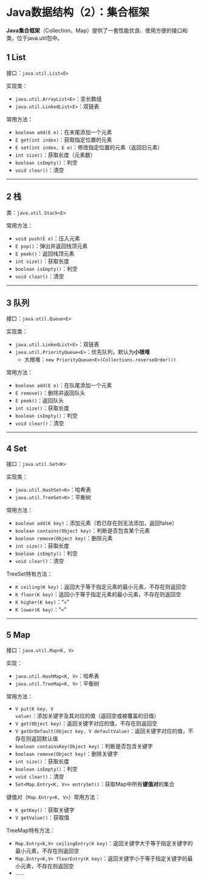 # Java数据结构（2）：集合框架

**Java集合框架**（Collection、Map）提供了一套性能优良、使用方便的接口和类，位于java.util包中。


## 1 List

接口：`java.util.List<E>`

实现类：

* `java.util.ArrayList<E>`：变长数组
* `java.util.LinkedList<E>`：双链表

常用方法：

* `boolean add(E e)`：在末尾添加一个元素
* `E get(int index)`：获取指定位置的元素
* `E set(int index, E e)`：修改指定位置的元素（返回旧元素）
* `int size()`：获取长度（元素数）
* `boolean isEmpty()`：判空
* `void clear()`：清空

---

## 2 栈

类：`java.util.Stack<E>`

常用方法：

* `void push(E e)`：压入元素
* `E pop()`：弹出并返回栈顶元素
* `E peek()`：返回栈顶元素
* `int size()`：获取长度
* `boolean isEmpty()`：判空
* `void clear()`：清空

---

## 3 队列

接口：`java.util.Queue<E>`

实现类：

* `java.util.LinkedList<E>`：双链表
* `java.util.PriorityQueue<E>`：优先队列，默认为**小根堆**
	* 大根堆：`new PriorityQueue<E>(Collections.reverseOrder())`


常用方法：

* `boolean add(E e)`：在队尾添加一个元素
* `E remove()`：删除并返回队头
* `E peek()`：返回队头
* `int size()`：获取长度
* `boolean isEmpty()`：判空
* `void clear()`：清空


---

## 4 Set

接口：`java.util.Set<K>`

实现类：

* `java.util.HashSet<K>`：哈希表
* `java.util.TreeSet<K>`：平衡树

常用方法：

* `boolean add(K key)`：添加元素（若已存在则无法添加，返回false）
* `boolean contains(Object key)`：判断是否包含某个元素
* `boolean remove(Object key)`：删除元素
* `int size()`：获取长度
* `boolean isEmpty()`：判空
* `void clear()`：清空

TreeSet特有方法：

* `K ceiling(K key)`：返回大于等于指定元素的最小元素，不存在则返回空
* `K floor(K key)`：返回小于等于指定元素的最小元素，不存在则返回空
* `K higher(K key)`："`>`"
* `K lower(K key)`："`<`"


---

## 5 Map

接口：`java.util.Map<K, V>`

实现：

* `java.util.HashMap<K, V>`：哈希表
* `java.util.TreeMap<K, V>`：平衡树

常用方法：

* `V put(K key, V value)`：添加关键字及其对应的值（返回空或被覆盖的旧值）
* `V get(Object key)`：返回关键字对应的值，不存在则返回空
* `V getOrDefault(Object key, V defaultValue)`：返回关键字对应的值，不存在则返回默认值
* `boolean containsKey(Object key)`：判断是否包含关键字
* `boolean remove(Object key)`：删除关键字
* `int size()`：获取长度
* `boolean isEmpty()`：判空
* `void clear()`：清空
* `Set<Map.Entry<K, V>> entrySet()`：获取Map中所有**键值对**的集合

键值对（`Map.Entry<K, V>`）常用方法：
* `K getKey()`：获取关键字
* `V getValue()`：获取值

TreeMap特有方法：

* `Map.Entry<K,V> ceilingEntry(K key)`：返回关键字大于等于指定关键字的最小元素，不存在则返回空
* `Map.Entry<K,V> floorEntry(K key)`：返回关键字小于等于指定关键字的最小元素，不存在则返回空
* ……

